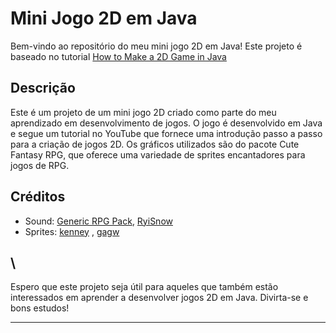 
# Mini Jogo 2D em Java

Bem-vindo ao repositório do meu mini jogo 2D em Java! Este projeto é baseado no tutorial [How to Make a 2D Game in Java](https://www.youtube.com/watch?v=wT9uNGzMEM4)

## Descrição

Este é um projeto de um mini jogo 2D criado como parte do meu aprendizado em desenvolvimento de jogos. O jogo é desenvolvido em Java e segue um tutorial no YouTube que fornece uma introdução passo a passo para a criação de jogos 2D. Os gráficos utilizados são do pacote Cute Fantasy RPG, que oferece uma variedade de sprites encantadores para jogos de RPG.


## Créditos
- Sound: [Generic RPG Pack](https://bakudas.itch.io/generic-rpg-pack), [RyiSnow](https://www.youtube.com/@RyiSnow)
- Sprites: [kenney](https://kenney.nl/) , [gagw](https://crumpaloo.itch.io/gagw)


\
---

Espero que este projeto seja útil para aqueles que também estão interessados em aprender a desenvolver jogos 2D em Java. Divirta-se e bons estudos!

---
